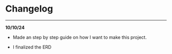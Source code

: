 # Changelog

***
**10/10/24**

- Made an step by step guide on how I want to make this project.


- I finalized the ERD
